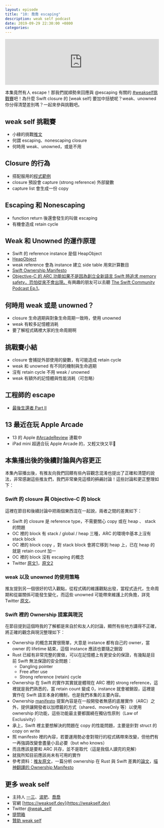 ```yaml
---
layout: episode
title: "10: 喬喬 escaping"
description: weak self podcast
date: 2019-09-29 22:30:00 +0800
categories: 
---
```

<iframe src="https://www.listennotes.com/embedded/e/04f4e4c06205490fb54f5dbcc44cc5aa/" width="100%" style="width: 1px; min-width: 100%;" frameborder="0" scrolling="no"></iframe>

本集竟然有人 escape！那我們就順勢來回應與 @escaping 有關的 [#weakself挑戰賽](https://twitter.com/hashtag/weakself挑戰賽)吧！為什麼 Swift closure 的 [weak self] 要加中括號呢？weak、unowned 你分得清楚差別嗎？一起來參與挑戰吧。

## weak self 挑戰賽

* 小綠的挑戰[推文](https://twitter.com/handkid/status/1174669625579032578?s=20)
* 何謂 escaping、nonescaping closure
* 何時用 weak、unowned，或是不用

## Closure 的行為

* 搭配服用的[程式範例](https://gist.github.com/pofat/0c5d0ab99c95bb7b9663b57b550feea4)
* closure 預設會 capture (strong reference) 外部變數
* capture list 會生成一份 copy

## Escaping 和 Nonescaping

* function return 後還會發生的叫做 escaping
* 有機會造成 retain cycle

## Weak 和 Unowned 的運作原理

* Swift 的 reference instance 是個 HeapObject
* [HeapObject](https://github.com/apple/swift/blob/4fd0671e542299d7805e41cf9426640ab3b399af/stdlib/public/SwiftShims/HeapObject.h#L45)
* weak reference 會為 instance 建立 side table 用來計算數目
* [Swift Ownership Manifesto](https://github.com/apple/swift/blob/master/docs/OwnershipManifesto.md)
* [Objective-C 的 ARC 功能如果不是因為創立全新語言 Swift 時追求 memory safety，恐怕從來不會出現。](https://twitter.com/ethanhuang13/status/1099200155318767616)有興趣的朋友可以去聽 [The Swift Community Podcast Ep.1](https://www.swiftcommunitypodcast.org/episodes/1)。

## 何時用 weak 或是 unowned？

* closure 生命週期與對象生命周期一致時，使用 unowned
* weak 有較多記憶體消耗
* 要了解程式碼裡大家的生命周期啊

## 挑戰賽小結

* closure 會捕捉外部使用的變數，有可能造成 retain cycle
* weak 和 unowned 有不同的機制與生命週期
* 沒有 retain cycle 不用 weak / unowned
* weak 有額外的記憶體與性能消耗（可忽略）

## 工程師的 escape

* [最後生還者 Part II](https://asia.playstation.com/cht-tw/games/the-last-of-us-part-ii-ps4/)

## 13 最近在玩 Apple Arcade
* 13 的 Apple [#ArcadeReview](https://twitter.com/search?q=%23ArcadeReview%20%40ethanhuang13) 連載中
* iPad mini 超適合玩 Apple Arcade 的，又輕又快又平💸

## 本集播出後的後續討論與內容更正

本集內容播出後，有推友向我們回饋有些內容觀念混淆也提出了正確和清楚的說法，非常感謝這些推友們，我們非常樂見這樣的~~抓漏~~討論！這些討論和更正整理如下：

### Swift 的 closure 與 Objective-C 的 block

這裡在節目和後續討論中把兩個東西混在一起說，兩者之間的差異如下：
* Swift 的 closure 是 reference type，不需要關心 copy 或在 heap 、 stack 的問題
* OC 裡的 block 有 stack / global / heap 三種，ARC 的環境中基本上沒有 stack block
* OC 裡的 block copy ，對 stack block 會將它移到 heap 上，已在 heap 的就是 retain count 加一
* OC 裡的 block 沒有 escaping 的概念
* Twitter [原文1](https://twitter.com/kylinroc/status/1178563238008508417?s=20)，[原文2](https://twitter.com/kylinroc/status/1178564220507451393?s=20)

### weak 以及 unowned 的使用策略

推友提到另一個很好的切入觀點，從程式碼的維護觀點出發，當程式迭代，生命周期和從屬關係可能發生變化，而這些 unowned 可能帶來維護上的負擔，詳見 Twitter [原文](https://twitter.com/kemchenj/status/1178908092286652416?s=20)。

### Swift 裡的 Ownership 提案與現況

在節目提到這個時我的了解都是來自於和友人的討論，顯然有些地方講得不正確，將正確的觀念與現況整理如下：

* Ownership 的概念其實很簡單，大意是 instance 都有自己的 owner，當 owner 的 lifetime 結束，這個 instance 應該也要隨之銷毀
* Rust 已經有非常完整的實做，可以在記憶體上有更安全的保證，有幾點是目前 Swift 無法保證的安全問題：
    * Dangling pointer
    * Free after use
    * Strong reference (retain) cycle
* Ownership 在 Swift 的實作其實就是體現在 ARC 裡的 strong reference，這裡就是我們熟悉的，當 retain count 變成 0，instance 就會被銷毀，這裡是實作在 Swift 語言本身的機制，也是我們本集的主要內容。
* Ownership [manifesto](https://github.com/apple/swift/blob/master/docs/OwnershipManifesto.md) 提案內容是在一般開發者無感的底層實作（ARC）之外，提供讓開發者以加標籤的方式（shared、moveOnly 等）以使用 ownership 的功能，這些功能最主要都圍繞在獨佔性原則（Law of Exclusivity）
* 承上，Swift 裡主要想解決的問題在 copy 的性能問題，主要是針對 struct 的 copy on write
* 照 manifesto 裡的內容，若要運用勢必會對現行的程式碼帶來改變，但他們有一再強調改變會盡量小且必要（but who knows）
* 而且應該是要和 ARC 共存，並不是取代（這是我個人讀完的見解）
* 就我所知目前應該尚未有可用的實作
* 參考資料：[推友原文](https://twitter.com/kemchenj/status/1178909418261319680?s=20)，一篇分析 ownership 在 Rust 與 Swift 差異的[論文](https://macsphere.mcmaster.ca/handle/11375/23625)，[喵神翻譯的 Ownership Manifesto](https://onevcat.com/2017/02/ownership/)

## 更多 weak self

* 主持人 [一三](https://twitter.com/ethanhuang13)、[波肥](https://twitter.com/PofatTseng)、[喬喬](https://twitter.com/joe_trash_talk)
* 官網 [https://weakself.dev](https://weakself.dev)
* Twitter [@weak_self](https://twitter.com/weak_self)
* [提問箱](https://peing.net/zh-TW/weak_self)
* [贊助 weak self](https://weakself.dev/#donation)